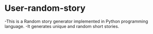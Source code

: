 # User-random-story
-This is a Random story generator implemented in Python programming language.
-It generates unique and random short stories.
